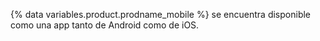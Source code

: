 {% data variables.product.prodname_mobile %} se encuentra disponible como una app tanto de Android como de iOS.

